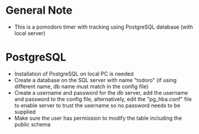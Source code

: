 # General Note
- This is a pomodoro timer with tracking using PostgreSQL database (with local server)

# PostgreSQL
- Installation of PostgreSQL on local PC is needed 
- Create a database on the SQL server with name "todoro" (if using different name, db name must match in the config file)
- Create a username and password for the db server, add the username and password to the config file, alternatively, edit the "pg_hba.conf" file to enable server to trust the username so no password needs to be supplied
- Make sure the user has permission to modify the table including the public schema
